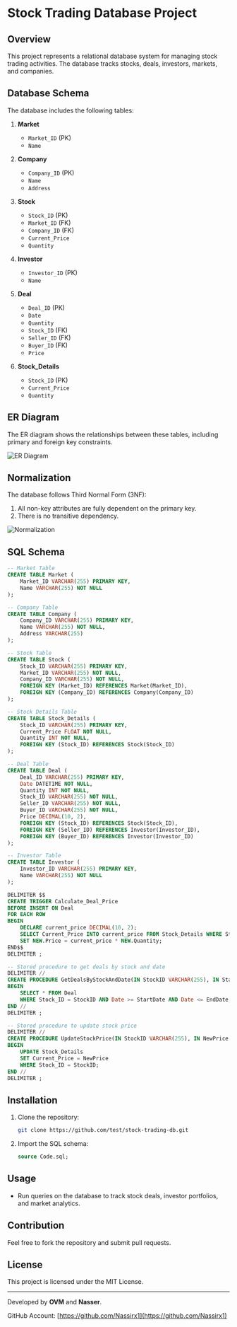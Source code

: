 # Stock Trading Database Project

## Overview
This project represents a relational database system for managing stock trading activities. The database tracks stocks, deals, investors, markets, and companies.

## Database Schema
The database includes the following tables:

1. **Market**
   - `Market_ID` (PK)
   - `Name`

2. **Company**
   - `Company_ID` (PK)
   - `Name`
   - `Address`

3. **Stock**
   - `Stock_ID` (PK)
   - `Market_ID` (FK)
   - `Company_ID` (FK)
   - `Current_Price`
   - `Quantity`

4. **Investor**
   - `Investor_ID` (PK)
   - `Name`

5. **Deal**
   - `Deal_ID` (PK)
   - `Date`
   - `Quantity`
   - `Stock_ID` (FK)
   - `Seller_ID` (FK)
   - `Buyer_ID` (FK)
   - `Price`

6. **Stock_Details**
   - `Stock_ID` (PK)
   - `Current_Price`
   - `Quantity`

## ER Diagram
The ER diagram shows the relationships between these tables, including primary and foreign key constraints. 

![ER Diagram](./ER-Model.png)

## Normalization
The database follows Third Normal Form (3NF):
1. All non-key attributes are fully dependent on the primary key.
2. There is no transitive dependency.

![Normalization](./Normalization.png)

## SQL Schema
```sql
-- Market Table
CREATE TABLE Market (
    Market_ID VARCHAR(255) PRIMARY KEY,
    Name VARCHAR(255) NOT NULL
);

-- Company Table
CREATE TABLE Company (
    Company_ID VARCHAR(255) PRIMARY KEY,
    Name VARCHAR(255) NOT NULL,
    Address VARCHAR(255)
);

-- Stock Table
CREATE TABLE Stock (
    Stock_ID VARCHAR(255) PRIMARY KEY,
    Market_ID VARCHAR(255) NOT NULL,
    Company_ID VARCHAR(255) NOT NULL,
    FOREIGN KEY (Market_ID) REFERENCES Market(Market_ID),
    FOREIGN KEY (Company_ID) REFERENCES Company(Company_ID)
);

-- Stock Details Table
CREATE TABLE Stock_Details (
    Stock_ID VARCHAR(255) PRIMARY KEY,
    Current_Price FLOAT NOT NULL,
    Quantity INT NOT NULL,
    FOREIGN KEY (Stock_ID) REFERENCES Stock(Stock_ID)
);

-- Deal Table
CREATE TABLE Deal (
    Deal_ID VARCHAR(255) PRIMARY KEY,
    Date DATETIME NOT NULL,
    Quantity INT NOT NULL,
    Stock_ID VARCHAR(255) NOT NULL,
    Seller_ID VARCHAR(255) NOT NULL,
    Buyer_ID VARCHAR(255) NOT NULL,
    Price DECIMAL(10, 2),
    FOREIGN KEY (Stock_ID) REFERENCES Stock(Stock_ID),
    FOREIGN KEY (Seller_ID) REFERENCES Investor(Investor_ID),
    FOREIGN KEY (Buyer_ID) REFERENCES Investor(Investor_ID)
);

-- Investor Table
CREATE TABLE Investor (
    Investor_ID VARCHAR(255) PRIMARY KEY,
    Name VARCHAR(255) NOT NULL
);

DELIMITER $$
CREATE TRIGGER Calculate_Deal_Price
BEFORE INSERT ON Deal
FOR EACH ROW
BEGIN
    DECLARE current_price DECIMAL(10, 2);
    SELECT Current_Price INTO current_price FROM Stock_Details WHERE Stock_ID = NEW.Stock_ID;
    SET NEW.Price = current_price * NEW.Quantity;
END$$
DELIMITER ;

-- Stored procedure to get deals by stock and date
DELIMITER //
CREATE PROCEDURE GetDealsByStockAndDate(IN StockID VARCHAR(255), IN StartDate DATE, IN EndDate DATE)
BEGIN
    SELECT * FROM Deal
    WHERE Stock_ID = StockID AND Date >= StartDate AND Date <= EndDate;
END //
DELIMITER ;

-- Stored procedure to update stock price
DELIMITER //
CREATE PROCEDURE UpdateStockPrice(IN StockID VARCHAR(255), IN NewPrice FLOAT)
BEGIN
    UPDATE Stock_Details
    SET Current_Price = NewPrice
    WHERE Stock_ID = StockID;
END //
DELIMITER ;
```

## Installation
1. Clone the repository:
   ```bash
   git clone https://github.com/test/stock-trading-db.git
   ```
2. Import the SQL schema:
   ```sql
   source Code.sql;
   ```

## Usage
- Run queries on the database to track stock deals, investor portfolios, and market analytics.

## Contribution
Feel free to fork the repository and submit pull requests.

## License
This project is licensed under the MIT License.

---
Developed by **OVM** and **Nasser**.

GitHub Account: [https://github.com/Nassirx1](https://github.com/Nassirx1)

